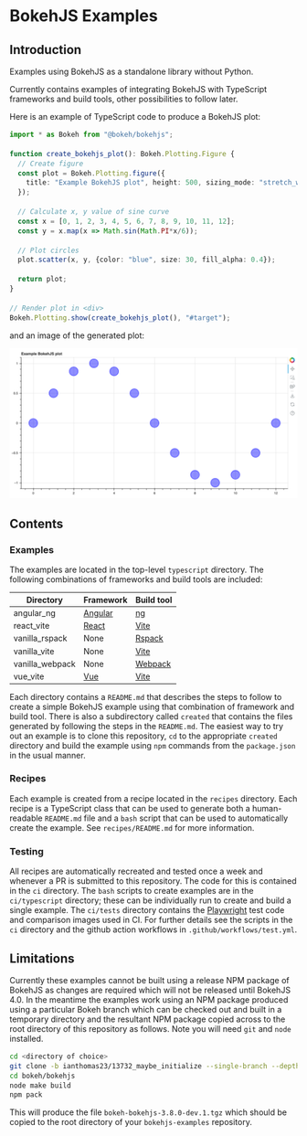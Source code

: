 # BokehJS Examples

## Introduction

Examples using BokehJS as a standalone library without Python.

Currently contains examples of integrating BokehJS with TypeScript frameworks and build tools,
other possibilities to follow later.

Here is an example of TypeScript code to produce a BokehJS plot:

```ts
import * as Bokeh from "@bokeh/bokehjs";

function create_bokehjs_plot(): Bokeh.Plotting.Figure {
  // Create figure
  const plot = Bokeh.Plotting.figure({
    title: "Example BokehJS plot", height: 500, sizing_mode: "stretch_width"
  });

  // Calculate x, y value of sine curve
  const x = [0, 1, 2, 3, 4, 5, 6, 7, 8, 9, 10, 11, 12];
  const y = x.map(x => Math.sin(Math.PI*x/6));

  // Plot circles
  plot.scatter(x, y, {color: "blue", size: 30, fill_alpha: 0.4});

  return plot;
}

// Render plot in <div>
Bokeh.Plotting.show(create_bokehjs_plot(), "#target");
```

and an image of the generated plot:

<img alt="Example plot" src="example.png">

## Contents

### Examples

The examples are located in the top-level `typescript` directory. The following combinations of
frameworks and build tools are included:

Directory | Framework | Build tool
--- | --- | ---
angular_ng | [Angular](https://angular.dev/) | [ng](https://angular.dev/cli/build)
react_vite | [React](https://react.dev/) | [Vite](https://vite.dev/)
vanilla_rspack | None | [Rspack](https://rspack.dev/)
vanilla_vite | None | [Vite](https://vite.dev/)
vanilla_webpack | None | [Webpack](https://webpack.js.org/)
vue_vite | [Vue](https://vuejs.org/) | [Vite](https://vite.dev/)

Each directory contains a `README.md` that describes the steps to follow to create a simple BokehJS
example using that combination of framework and build tool. There is also a subdirectory called
`created` that contains the files generated by following the steps in the `README.md`.
The easiest way to try out an example is to clone this repository, `cd` to the appropriate `created`
directory and build the example using `npm` commands from the `package.json` in the usual manner.

### Recipes

Each example is created from a recipe located in the `recipes` directory. Each recipe is a
TypeScript class that can be used to generate both a human-readable `README.md` file and a `bash`
script that can be used to automatically create the example. See `recipes/README.md` for more
information.

### Testing

All recipes are automatically recreated and tested once a week and whenever a PR is submitted to
this repository. The code for this is contained in the `ci` directory. The `bash` scripts to create
examples are in the `ci/typescript` directory; these can be individually run to create and build a
single example. The `ci/tests` directory contains the [Playwright](https://playwright.dev/) test
code and comparison images used in CI. For further details see the scripts in the `ci` directory
and the github action workflows in `.github/workflows/test.yml`.

## Limitations

Currently these examples cannot be built using a release NPM package of BokehJS as changes are
required which will not be released until BokehJS 4.0.
In the meantime the examples work using an NPM package produced using a particular Bokeh branch
which can be checked out and built in a temporary directory and the resultant NPM package copied
across to the root directory of this repository as follows. Note you will need `git` and `node`
installed.

```bash
cd <directory of choice>
git clone -b ianthomas23/13732_maybe_initialize --single-branch --depth 1 https://github.com/bokeh/bokeh.git
cd bokeh/bokehjs
node make build
npm pack
```

This will produce the file `bokeh-bokehjs-3.8.0-dev.1.tgz` which should be copied to the root
directory of your `bokehjs-examples` repository.
